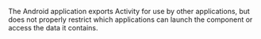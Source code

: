
The Android application exports Activity for use by other applications,
but does not properly restrict which applications can launch the
component or access the data it contains.

